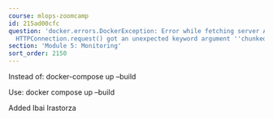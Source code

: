 ```yaml
---
course: mlops-zoomcamp
id: 215ad00cfc
question: 'docker.errors.DockerException: Error while fetching server API version:
  HTTPConnection.request() got an unexpected keyword argument ''chunked'''
section: 'Module 5: Monitoring'
sort_order: 2150
---
```


Instead of:  docker-compose up –build

Use: docker compose up –build

Added Ibai Irastorza

